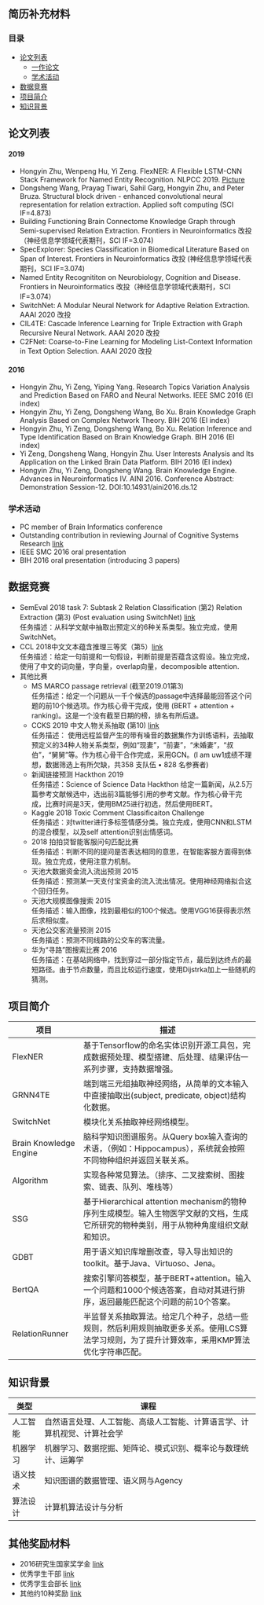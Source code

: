 ## 简历补充材料
### 目录
* [论文列表](#论文列表)
  * [一作论文](#一作论文)
  * [学术活动](#学术活动)
* [数据竞赛](#数据竞赛)
* [项目简介](#项目简介)
* [知识背景](#知识背景)

## 论文列表
#### 2019  
* Hongyin Zhu, Wenpeng Hu, Yi Zeng. FlexNER: A Flexible LSTM-CNN Stack Framework for Named Entity Recognition. NLPCC 2019. [Picture](pic/nlpcc2019.png)    
* Dongsheng Wang, Prayag Tiwari, Sahil Garg, Hongyin Zhu, and Peter Bruza. Structural block driven - enhanced convolutional neural representation for relation extraction. Applied soft computing (SCI IF=4.873)  
* Building Functioning Brain Connectome Knowledge Graph through Semi-supervised Relation Extraction. Frontiers in Neuroinformatics 改投 （神经信息学领域代表期刊，SCI IF=3.074)  
* SpecExplorer: Species Classification in Biomedical Literature Based on Span of Interest. Frontiers in Neuroinformatics 改投 (神经信息学领域代表期刊，SCI IF=3.074)  
* Named Entity Recognititon on Neurobiology, Cognition and Disease. Frontiers in Neuroinformatics 改投（神经信息学领域代表期刊，SCI IF=3.074）
* SwitchNet: A Modular Neural Network for Adaptive Relation Extraction. AAAI 2020 改投  
* CIL4TE: Cascade Inference Learning for Triple Extraction with Graph Recursive Neural Network. AAAI 2020 改投  
* C2FNet: Coarse-to-Fine Learning for Modeling List-Context Information in Text Option Selection. AAAI 2020 改投  
#### 2016  
* Hongyin Zhu, Yi Zeng, Yiping Yang. Research Topics Variation Analysis and Prediction Based on FARO and Neural Networks. IEEE SMC 2016 (EI index)
* Hongyin Zhu, Yi Zeng, Dongsheng Wang, Bo Xu. Brain Knowledge Graph Analysis Based on Complex Network Theory. BIH 2016 (EI index)
* Hongyin Zhu, Yi Zeng, Dongsheng Wang, Bo Xu. Relation Inference and Type Identification Based on Brain Knowledge Graph. BIH 2016 (EI index)
* Yi Zeng, Dongsheng Wang, Hongyin Zhu. User Interests Analysis and Its Application on the Linked Brain Data Platform. BIH 2016 (EI index)
* Hongyin Zhu, Yi Zeng, Dongsheng Wang. Brain Knowledge Engine. Advances in Neuroinformatics IV. AINI 2016. Conference Abstract: Demonstration Session-12. DOI:10.14931/aini2016.ds.12

### 学术活动
* PC member of Brain Informatics conference  
* Outstanding contribution in reviewing Journal of Cognitive Systems Research [link](pic/Certificate.jpg) 
* IEEE SMC 2016 oral presentation  
* BIH 2016 oral presentation (introducing 3 papers)  

## 数据竞赛
* SemEval 2018 task 7: Subtask 2 Relation Classification (第2) Relation Extraction (第3) (Post evaluation using SwitchNet) [link](pic/1648318500.jpg)   
任务描述：从科学文献中抽取出预定义的6种关系类型。独立完成，使用SwitchNet。
* CCL 2018中文文本蕴含推理三等奖（第5）[link](pic/img6.jpg)     
任务描述：给定一句前提和一句假设，判断前提是否蕴含这假设。独立完成，使用了中文的词向量，字向量，overlap向量，decomposible attention.
* 其他比赛
  * MS MARCO passage retrieval (截至2019.01第3)  
  任务描述：给定一个问题从一千个候选的passage中选择最能回答这个问题的前10个候选项。作为核心骨干完成，使用 (BERT + attention + ranking)。这是一个没有截至日期的榜，排名有所后退。  
  * CCKS 2019 中文人物关系抽取 (第10) [link](pic/ccks2019.png)  
  任务描述： 使用远程监督产生的带有噪音的数据集作为训练语料，去抽取预定义的34种人物关系类型，例如“现妻”，“前妻”，“未婚妻”，“叔伯”，“舅舅”等。作为核心骨干合作完成，采用GCN。(I am uw1成绩不理想，数据筛选上有所欠缺，共358 支队伍 • 828 名参赛者)
  * 新闻链接预测 Hackthon 2019  
  任务描述：Science of Science Data Hackthon 给定一篇新闻，从2.5万篇参考文献候选中，选出前3篇能够引用的参考文献。作为核心骨干完成，比赛时间是3天，使用BM25进行初选，然后使用BERT。
  * Kaggle 2018 Toxic Comment Classificaiton Challenge  
  任务描述：对twitter进行多标签情感分类。独立完成，使用CNN和LSTM的混合模型，以及self attention识别出情感词。
  * 2018 拍拍贷智能客服问句匹配比赛  
  任务描述：判断不同的提问是否表达相同的意思，在智能客服方面得到体现。独立完成，使用注意力机制。
  * 天池大数据资金流入流出预测 2015  
  任务描述：预测某一天支付宝资金的流入流出情况。使用神经网络拟合这个回归任务。
  * 天池大规模图像搜索 2015  
  任务描述：输入图像，找到最相似的100个候选。使用VGG16获得表示然后求相似度。
  * 天池公交客流量预测 2015  
  任务描述：预测不同线路的公交车的客流量。
  * 华为“寻路”图搜索比赛 2016  
  任务描述：在基站网络中，找到穿过一部分指定节点，最后到达终点的最短路径。由于节点数量，而且比较运行速度，使用Dijstrka加上一些随机的猜测。

## 项目简介
项目 | 描述
---|---
FlexNER | 基于Tensorflow的命名实体识别开源工具包，完成数据预处理、模型搭建、后处理、结果评估一系列步骤，支持数据增强。
GRNN4TE | 端到端三元组抽取神经网络，从简单的文本输入中直接抽取出(subject, predicate, object)结构化数据。
SwitchNet | 模块化关系抽取神经网络模型。
Brain Knowledge Engine | 脑科学知识图谱服务。从Query box输入查询的术语，（例如：Hippocampus），系统就会按照不同物种组织并返回关联关系。
Algorithm | 实现各种常见算法。（排序、二叉搜索树、图搜索、链表、队列、堆栈等）
SSG | 基于Hierarchical attention mechanism的物种序列生成模型。输入生物医学文献的文档，生成它所研究的物种类别，用于从物种角度组织文献和知识。
GDBT | 用于语义知识库增删改查，导入导出知识的toolkit。基于Java、Virtuoso、Jena。
BertQA | 搜索引擎问答模型，基于BERT+attention。输入一个问题和1000个候选答案，自动对其进行排序，返回最能匹配这个问题的前10个答案。
RelationRunner | 半监督关系抽取算法。给定几个种子，总结一些规则，然后利用规则抽取更多关系。使用LCS算法学习规则，为了提升计算效率，采用KMP算法优化字符串匹配。

## 知识背景
类型 | 课程
---|---
人工智能 | 自然语言处理、人工智能、高级人工智能、计算语言学、计算机视觉、计算社会学
机器学习 | 机器学习、数据挖掘、矩阵论、模式识别、概率论与数理统计、运筹学
语义技术 | 知识图谱的数据管理、语义网与Agency
算法设计 | 计算机算法设计与分析

## 其他奖励材料
 * 2016研究生国家奖学金 [link](pic/guojiang.pdf)
 * 优秀学生干部 [link](pic/ganbu.jpg)
 * 优秀学生会部长 [link](pic/buzhang.pdf)
 * 其他约10种奖励 [link](pic)
